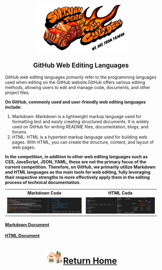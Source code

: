 <div align="center"><img src="../../other/img/logo.png" width=300></div>

## <div align="center">GitHub Web Editing Languages</div> 
GitHub web editing languages primarily refer to the programming languages used when editing on the GitHub website.GitHub offers various editing methods, allowing users to edit and manage code, documents, and other project files.  

   __On GitHub, commonly used and user-friendly web editing languages include:__
 1. Markdown: Markdown is a lightweight markup language used for formatting text and easily creating structured documents. It is widely used on GitHub for writing README files, documentation, blogs, and forums.
 2. HTML: HTML is a hypertext markup language used for building web pages. With HTML, you can create the structure, content, and layout of web pages.  
  
__In the competition, in addition to other web editing languages such as CSS, JavaScript, JSON, YAML, these are not the primary focus of the current competition. Therefore, on GitHub, we primarily utilize Markdown and HTML languages as the main tools for web editing, fully leveraging their respective strengths to more effectively apply them in the editing process of technical documentation.__


<div align="center">
<table>
<tr align="center" >
<th>Markdown Code</th>
<th>HTML Code</th>
</tr>
<tr align="center">
<td><img src="./img/Markdown.png" width = "500" alt="Markdown"/> </td>
<td><img src="./img/HTML.png" width = "500" alt=">HTML"/> </td>
</tr>
</table>
</div>

#### [Markdown Document](https://markdown.tw/#link)
#### [HTML Document](https://www.w3schools.com/html/)
# <div align="center">![HOME](../../other/img/Home.png)[Return Home](../../)</div>  

